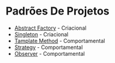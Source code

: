 # Padrões De Projetos

* [Abstract Factory](./abstract-factory/) - Criacional
* [Singleton](./singleton/) - Criacional
* [Tamplate Method](./templatemethod/README.md) - Comportamental
* [Strategy](./strategy/) - Comportamental
* [Observer](./observer/) - Comportamental